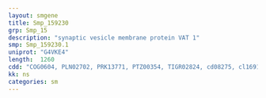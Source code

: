 ```yaml
---
layout: smgene
title: Smp_159230
grp: Smp_15
description: "synaptic vesicle membrane protein VAT 1"
smp: Smp_159230.1
uniprot: "G4VKE4"
length:  1260
cdd: "COG0604, PLN02702, PRK13771, PTZ00354, TIGR02824, cd08275, cl16912, cl17172, pfam08240, smart00829"
kk: ns
categories: sm
---
```

